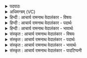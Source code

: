 <details><summary>पदपाठः</summary>

गा꣡वः꣢꣯। उ꣡प꣢꣯। व꣣द। अवटे꣢। म꣣ही꣡इति꣢। य꣣ज्ञ꣡स्य꣢। र꣣प्सु꣡दा꣢। र꣣प्सु꣢। दा꣣। उभा꣢। क꣡र्णा꣢꣯। हि꣣रण्य꣡या꣢। ११७।
</details>

<details><summary>अधिमन्त्रम् (VC)</summary>

- इन्द्रः
- हर्यतः प्रागाथः
- गायत्री
- षड्जः
- ऐन्द्रं काण्डम्
</details>

<details><summary>हिन्दी : आचार्य रामनाथ वेदालंकार - विषयः</summary>

अगले मन्त्र में स्तोताओं को प्रेरणा दी जा रही है।
</details>

<details><summary>हिन्दी : आचार्य रामनाथ वेदालंकार - पदार्थः</summary>

पदार्थान्वयभाषाः -  हे (गावः) स्तोताओ ! तुम (अवटे) रसों के कूप-तुल्य परमेश्वर के विषय में (उप वद) महिमा-गान करो। (मही) महान् धरती-आकाश (यज्ञस्य) उस पूजनीय परमेश्वर के (रप्सुदा) स्वरूप को प्रकाशित करनेवाले हैं। (उभा) दोनों (हिरण्यया) सुनहरे सूर्य और चन्द्रमा, जिन धरती-आकाश के (कर्णा) कर्ण-कुण्डलों के समान हैं ॥३॥ इस मन्त्र में सुनहरे सूर्य-चन्द्र मानो कर्ण-कुण्डल हैं इस कथन में व्यङ्ग्योत्प्रेक्षालङ्कार है। कर्ण-कुण्डलों के अर्थ में कर्णौ के प्रयोग में लक्षणा है। इन्द्र में अवट (कूप) का आरोप होने से रूपक है ॥३॥
</details>

<details><summary>हिन्दी : आचार्य रामनाथ वेदालंकार - भावार्थः</summary>

भावार्थभाषाः -  जो परमेश्वर दया, वीरता, आनन्द आदि रसों के कूप के समान है, उसकी सब मनुष्यों को अपनी वाणियों से महिमा अवश्य गान करनी चाहिए। यद्यपि वह निराकार तथा गोरे, काले, हरे, पीले आदि रूपों से रहित है, तो भी उसके भक्तजन धरती-आकाश के अनेकविध चित्र-विचित्र पदार्थों में उसी के रूप को देखते हैं और उसी की चमक से यह सब-कुछ चमक रहा है, यह बुद्धि करते हैं। इसीलिए धरती-आकाश को उसके स्वरुप-प्रकाशक कहा गया है ॥३॥
</details>

<details><summary>संस्कृत : आचार्य रामनाथ वेदालंकार - विषयः</summary>

अथ स्तोतारः प्रेर्यन्ते।
</details>

<details><summary>संस्कृत : आचार्य रामनाथ वेदालंकार - पदार्थः</summary>

पदार्थान्वयभाषाः -  हे (गावः२) स्तोतारः ! गौः इति स्तोतृनाम। निघं० ३।१६। यूयम् (अवटे३) विविधरसानां कूपभूते इन्द्रे परमेश्वरे परमेश्वरमुपजीव्येत्यर्थः। अत्र विषयसप्तमी। अवतः, अवटः इति कूपनामसु पठिते। निघं० २।२३। (उपवद) उपवदत महिमानमुपगायत। अत्र अनात्मनेपदेऽपि छान्दसस्तकारलोपः, व्यत्ययो वा। (मही४) महत्यौ द्यावापृथिव्यौ। मही इति द्यावापृथिव्योर्नाम। निघं० ३।३०। मह्यौ इति प्राप्ते सुपां सुलुक्० अ० ७।१।३९ इति पूर्वसवर्णदीर्घः। (यज्ञस्य) यजनीयस्य तस्य इन्द्राख्यस्य परमेश्वरस्य (रप्सु-दा५) रप्सुदे स्वरूपप्रकाशयित्र्यौ स्तः। (उभा) उभौ (हिरण्यया) हिरण्मयौ सूर्याचन्द्रमसौ, ययोः द्यावापृथिव्योः (कर्णा६) कर्णौ, कर्णकुण्डले इव स्तः। रप्सुदा, उभा, कर्णा, हिरण्यया इति सर्वत्र सुपां सुलुक्०।’ अ० ७।१।३९ इति प्रथमाद्विवचनस्य आकारादेशः। हिरण्यया इत्यत्र ऋत्व्यवास्त्व्यवास्त्वमाध्वीहिरण्ययानि च्छन्दसि।’ अ० ६।४।१७५ इति निपातनाद् हिरण्यशब्दाद् विहितस्य मयटो मकारस्य लोपः ॥३॥ उभा कर्णा हिरण्यया इत्यत्र व्यङ्ग्योत्प्रेक्षालङ्कारः। कर्णकुण्डले इति विवक्षायां कर्णा इत्यस्य प्रयोगे च लक्षणा। इन्द्रे अवटत्वारोपाच्च रूपकम् ॥३॥
</details>

<details><summary>संस्कृत : आचार्य रामनाथ वेदालंकार - भावार्थः</summary>

भावार्थभाषाः -  यः परमेश्वरो दयावीरताऽऽनन्दादिरसानां कूप इव वर्तते, सर्वैर्जनैः स्वकीयाभिः स्तुतिवाग्भिस्तन्महिमाऽवश्यं गेयः। यद्यप्यसौ निराकारः गौरकृष्णहरितपीतादिरूपरहितश्च, तथापि तद्भक्ता द्यावापृथिव्योर्नानाविधेषु चित्रविचित्रेषु पदार्थेषु तस्यैव स्वरूपं निभालयन्ति, तस्यैव भासा सर्वमिदं विभातीति च बुद्धिं कुर्वन्ति। अत एव द्यावापृथिव्यौ तस्य स्वरूपप्रकाशिके वर्णिते ॥३॥
</details>

<details><summary>संस्कृत : आचार्य रामनाथ वेदालंकार - पादटिप्पनी</summary>

टिप्पणी:   १. ऋ० ८।७२।१२, देवता १अग्निर्हवींषि वा। य० ३३।१९, ऋषिः पुरुमीढाजमीढौ, देवते इन्द्रवायू, ३३।७१ ऋषिः वसिष्ठः, देवते मित्रावरुणौ। सर्वत्र उपवदावटे इत्यत्र उपावतावतं इति पाठः। सा० १६०२। २. हे गावः मदीया वाचः—इति वि०। गावः गाः धर्मदोग्ध्रीः उपवद उपस्तुहि हे अध्वर्यो—इति भ०। हे गावः धर्मदुघाः—इति सा०। ३. अवट इति अपठितमपि मेघनाम द्रष्टव्यम्—इति वि०। महावीरोऽत्रावट उच्यते। महावीरनिमित्ते—इति भ०। अवटे अवटं महावीरं प्रति—इति सा०। ४. मही शब्दः पदपाठे महीइति इत्येवम् इतिकरणाद् द्विवचनान्त एव। ५. (रप्सुदा) ये रप्सुं रूपं दत्तस्ते इति य० ३३।१९ भाष्ये, सुरूपप्रदे इति च य० ३३।७१ भाष्ये द०। रप्सु इति रूपनाम, ये तद् दत्तः ते रप्सुदे, यज्ञस्य रूपदे इत्यर्थः—इति वि०। रपेः शब्दकर्मणो रपिः स्तुतिः तत्र सदनं रप्सुदा, अकारस्योकारो व्यत्ययात्—इति भ०। रप्सुदा रप्सुदे आरिप्सोः फलदे। रिप्सोः अश्विनोः दातव्ये वा। यद् वा रपणं शब्दनं, रप् मन्त्रः तेन सुदातव्ये। अथवा षुद क्षरणे, रपा मन्त्रेण क्षारणीये दोहनीये गवाजयोः पयसी—इति सा०। ६. उभौ कर्णौ हिरण्ययौ यस्य (मेघस्य)। अस्ति पुनः क्वचिदन्यत्रापि हिरण्यकर्णत्वं मेघस्य ? अस्तीति ब्रूमः, हिरण्यकर्णं मणिग्रीवम् (ऋ० १।१२२।१४) इत्यत्र—इति वि०। अपि च अस्य महावीरस्य उभा उभौ कर्णा कर्णस्थानीयौ द्वौ रुक्मौ हिरण्यया हिरण्मयौ सुवर्णरजतमयौ—इति सा०।
</details>
